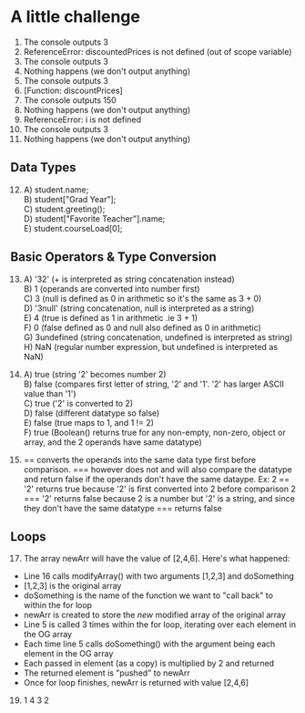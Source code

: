 # A little challenge
1) The console outputs 3
2) ReferenceError: discountedPrices is not defined
   (out of scope variable)
3) The console outputs 3
4) Nothing happens (we don't output anything)
5) The console outputs 3
6) [Function: discountPrices]
7) The console outputs 150
8) Nothing happens (we don't output anything)
9) ReferenceError: i is not defined
10) The console outputs 3
11) Nothing happens (we don't output anything)

## Data Types
12) 
    A) student.name; \
    B) student["Grad Year"]; \
    C) student.greeting(); \
    D) student["Favorite Teacher"].name; \
    E) student.courseLoad[0]; 

## Basic Operators & Type Conversion
13) 
    A) '32' (+ is interpreted as string concatenation instead)\
    B) 1 (operands are converted into number first) \
    C) 3 (null is defined as 0 in arithmetic so it's the same as 3 + 0) \
    D) '3null' (string concatenation, null is interpreted as a string) \
    E) 4 (true is defined as 1 in arithmetic .ie 3 + 1) \
    F) 0 (false defined as 0 and null also defined as 0 in arithmetic) \
    G) 3undefined (string concatenation, undefined is interpreted as string) \
    H) NaN (regular number expression, but undefined is interpreted as NaN)

14) 
    A) true (string '2' becomes number 2) \
    B) false (compares first letter of string, '2' and '1'. '2' has larger ASCII value than '1') \
    C) true ('2' is converted to 2) \
    D) false (different datatype so false) \
    E) false (true maps to 1, and 1 != 2) \
    F) true (Boolean() returns true for any non-empty, non-zero, object or array, and the 2 operands have same datatype)

15) == converts the operands into the same data type first before comparison. 
=== however does not and will also compare the datatype and return false if 
the operands don't have the same dataype.
Ex: 2 == '2' returns true because '2' is first converted into 2 before comparison
    2 === '2' returns false because 2 is a number but '2' is a string,
              and since they don't have the same datatype === returns false

## Loops
17) The array newArr will have the value of [2,4,6].
Here's what happened:
+ Line 16 calls modifyArray() with two arguments [1,2,3] and doSomething
+ [1,2,3] is the original array
+ doSomething is the name of the function we want to "call back" to within the for loop
+ newArr is created to store the *new* modified array of the original array
+ Line 5 is called 3 times within the for loop, iterating over each element in the OG array
+ Each time line 5 calls doSomething() with the argument being each element in the OG array
+ Each passed in element (as a copy) is multiplied by 2 and returned
+ The returned element is "pushed" to newArr
+ Once for loop finishes, newArr is returned with value [2,4,6]

19) 1 4 3 2